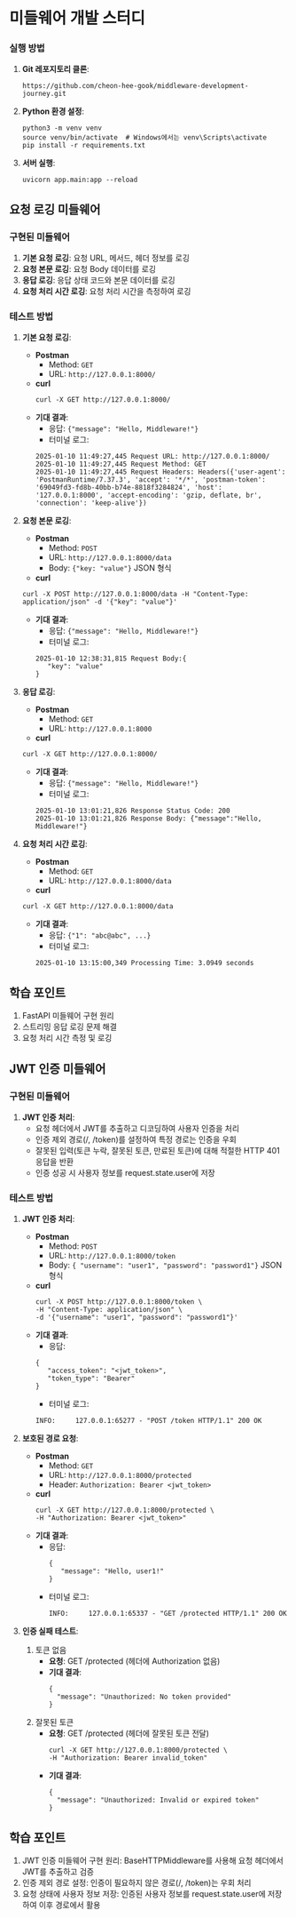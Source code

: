 # 미들웨어 개발 스터디

### **실행 방법**
1. **Git 레포지토리 클론**:
   ```
   https://github.com/cheon-hee-gook/middleware-development-journey.git
   ```

2. **Python 환경 설정**:
   ```
   python3 -m venv venv
   source venv/bin/activate  # Windows에서는 venv\Scripts\activate
   pip install -r requirements.txt
   ```

3. **서버 실행**:
   ```
   uvicorn app.main:app --reload
   ```

## **요청 로깅 미들웨어**

### **구현된 미들웨어**
1. **기본 요청 로깅**: 요청 URL, 메서드, 헤더 정보를 로깅
2. **요청 본문 로깅**: 요청 Body 데이터를 로깅
3. **응답 로깅**: 응답 상태 코드와 본문 데이터를 로깅
4. **요청 처리 시간 로깅**: 요청 처리 시간을 측정하여 로깅

### **테스트 방법**
1. **기본 요청 로깅**:
   - **Postman**
      - Method: `GET`
      - URL: `http://127.0.0.1:8000/`
   - **curl**
      ```
      curl -X GET http://127.0.0.1:8000/
      ```
   - **기대 결과**:
        - 응답: `{"message": "Hello, Middleware!"}`
        - 터미널 로그:
        ```
        2025-01-10 11:49:27,445 Request URL: http://127.0.0.1:8000/
        2025-01-10 11:49:27,445 Request Method: GET
        2025-01-10 11:49:27,445 Request Headers: Headers({'user-agent': 'PostmanRuntime/7.37.3', 'accept': '*/*', 'postman-token': '69049fd3-fd8b-40bb-b74e-8818f3284824', 'host': '127.0.0.1:8000', 'accept-encoding': 'gzip, deflate, br', 'connection': 'keep-alive'})
        ```

2. **요청 본문 로깅**:
   - **Postman**
      - Method: `POST`
      - URL: `http://127.0.0.1:8000/data`
      - Body: `{"key: "value"}` JSON 형식
   - **curl**
   ```
   curl -X POST http://127.0.0.1:8000/data -H "Content-Type: application/json" -d '{"key": "value"}'
   ```
   - **기대 결과**:
      - 응답: `{"message": "Hello, Middleware!"}`
      - 터미널 로그:
      ```
      2025-01-10 12:38:31,815 Request Body:{ 
         "key": "value" 
      }
      ```

3. **응답 로깅**:
   - **Postman**
      - Method: `GET`
      - URL: `http://127.0.0.1:8000`
   - **curl**
   ```
   curl -X GET http://127.0.0.1:8000/
   ```
   - **기대 결과**:
      - 응답: `{"message": "Hello, Middleware!"}`
      - 터미널 로그:
      ```
      2025-01-10 13:01:21,826 Response Status Code: 200
      2025-01-10 13:01:21,826 Response Body: {"message":"Hello, Middleware!"}
      ```

4. **요청 처리 시간 로깅**:
   - **Postman**
      - Method: `GET`
      - URL: `http://127.0.0.1:8000/data`
   - **curl**
   ```
   curl -X GET http://127.0.0.1:8000/data
   ```
   - **기대 결과**:
      - 응답: `{"1": "abc@abc", ...}`
      - 터미널 로그:
      ```
      2025-01-10 13:15:00,349 Processing Time: 3.0949 seconds
      ```

## **학습 포인트**
1. FastAPI 미들웨어 구현 원리
2. 스트리밍 응답 로깅 문제 해결
3. 요청 처리 시간 측정 및 로깅

## **JWT 인증 미들웨어**

### **구현된 미들웨어**
1. **JWT 인증 처리**:
   - 요청 헤더에서 JWT를 추출하고 디코딩하여 사용자 인증을 처리
   - 인증 제외 경로(/, /token)를 설정하여 특정 경로는 인증을 우회 
   - 잘못된 입력(토큰 누락, 잘못된 토큰, 만료된 토큰)에 대해 적절한 HTTP 401 응답을 반환 
   - 인증 성공 시 사용자 정보를 request.state.user에 저장

### **테스트 방법**
1. **JWT 인증 처리**:
   - **Postman**
      - Method: `POST`
      - URL: `http://127.0.0.1:8000/token`
      - Body: `{ "username": "user1", "password": "password1"}` JSON 형식
   - **curl**
      ```
      curl -X POST http://127.0.0.1:8000/token \
     -H "Content-Type: application/json" \
     -d '{"username": "user1", "password": "password1"}'
      ```
   - **기대 결과**:
        - 응답:
        ```
        {
           "access_token": "<jwt_token>",
           "token_type": "Bearer"
        }
        ```
        - 터미널 로그:
        ```
        INFO:     127.0.0.1:65277 - "POST /token HTTP/1.1" 200 OK
        ```

2. **보호된 경로 요청**:
   - **Postman**
      - Method: `GET`
      - URL: `http://127.0.0.1:8000/protected`
      - Header: `Authorization: Bearer <jwt_token>`
   - **curl**
      ```
      curl -X GET http://127.0.0.1:8000/protected \
      -H "Authorization: Bearer <jwt_token>"
      ```
   - **기대 결과**:
        - 응답:
           ```
           {
              "message": "Hello, user1!"
           }
           ```
        - 터미널 로그:
           ```
           INFO:     127.0.0.1:65337 - "GET /protected HTTP/1.1" 200 OK
           ```
3. **인증 실패 테스트**:
   1. 토큰 없음
      - **요청**: GET /protected (헤더에 Authorization 없음)
      - **기대 결과**:
         ```
        {
           "message": "Unauthorized: No token provided"
        }
         ```
   2. 잘못된 토큰
      - **요청**: GET /protected (헤더에 잘못된 토큰 전달)
         ```
         curl -X GET http://127.0.0.1:8000/protected \
         -H "Authorization: Bearer invalid_token"
         ```
      - **기대 결과**:
         ```
        {
           "message": "Unauthorized: Invalid or expired token"
        }
         ```
## **학습 포인트**
1. JWT 인증 미들웨어 구현 원리: BaseHTTPMiddleware를 사용해 요청 헤더에서 JWT를 추출하고 검증
2. 인증 제외 경로 설정: 인증이 필요하지 않은 경로(/, /token)는 우회 처리
3. 요청 상태에 사용자 정보 저장: 인증된 사용자 정보를 request.state.user에 저장하여 이후 경로에서 활용
